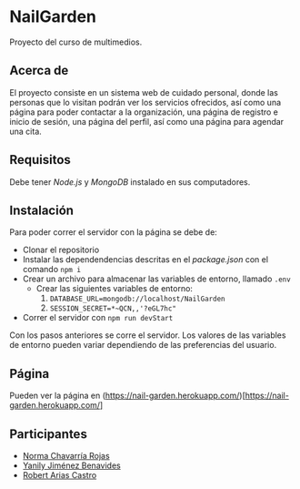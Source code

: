 # NailGarden
Proyecto del curso de multimedios.

## Acerca de
El proyecto consiste en un sistema web de cuidado personal, donde las personas que lo visitan podrán ver los servicios ofrecidos, así como una página para poder contactar a la organización, una página de registro e inicio de sesión, una página del perfil, así como una página para agendar una cita.

## Requisitos
Debe tener *Node.js* y *MongoDB* instalado en sus computadores.

## Instalación
Para poder correr el servidor con la página se debe de:
* Clonar el repositorio
* Instalar las dependendencias descritas en el _package.json_ con el comando `npm i`
* Crear un archivo para almacenar las variables de entorno, llamado `.env`
  * Crear las siguientes variables de entorno:
      1. `DATABASE_URL=mongodb://localhost/NailGarden`
      2. `SESSION_SECRET=*~QCN,,'?eGL7hc"`
* Correr el servidor con `npm run devStart`

Con los pasos anteriores se corre el servidor. Los valores de las variables de entorno pueden variar dependiendo de las preferencias del usuario.

## Página
Pueden ver la página en (https://nail-garden.herokuapp.com/)[https://nail-garden.herokuapp.com/]

## Participantes
* [Norma Chavarría Rojas](https://github.com/norma430)
* [Yanily Jiménez Benavides](https://github.com/yanily)
* [Robert Arias Castro](https://github.com/robert-arias)
